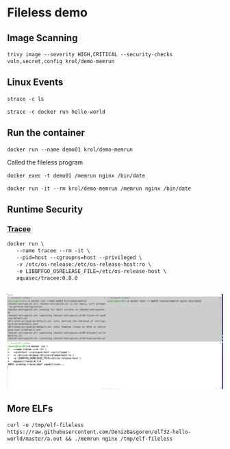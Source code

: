 # Fileless demo

## Image Scanning

```
trivy image --severity HIGH,CRITICAL --security-checks vuln,secret,config krol/demo-memrun
```

## Linux Events

```
strace -c ls
```

```
strace -c docker run hello-world
```

## Run the container

```
docker run --name demo01 krol/demo-memrun
```
Called the fileless program

```
docker exec -t demo01 /memrun nginx /bin/date
```

```
docker run -it --rm krol/demo-memrun /memrun nginx /bin/date
```
## Runtime Security
### [Tracee](https://github.com/aquasecurity/tracee)
```
docker run \
   --name tracee --rm -it \
   --pid=host --cgroupns=host --privileged \
   -v /etc/os-release:/etc/os-release-host:ro \
   -e LIBBPFGO_OSRELEASE_FILE=/etc/os-release-host \
   aquasec/tracee:0.8.0


```

[![Tracee Demo Video](./img/fileless-tracee-final.gif)](https://github.com/aquasecurity/tracee)

## More ELFs

```
curl -o /tmp/elf-fileless https://raw.githubusercontent.com/DenizBasgoren/elf32-hello-world/master/a.out && ./memrun nginx /tmp/elf-fileless
```
